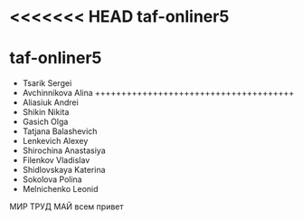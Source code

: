 <<<<<<< HEAD
taf-onliner5
=======
# taf-onliner5


- Tsarik Sergei
- Avchinnikova Alina ++++++++++++++++++++++++++++++++++++++
- Aliasiuk Andrei
- Shikin Nikita
- Gasich Olga
- Tatjana Balashevich
- Lenkevich Alexey
- Shirochina Anastasiya
- Filenkov Vladislav
- Shidlovskaya Katerina
- Sokolova Polina
- Melnichenko Leonid

МИР ТРУД МАЙ
всем привет